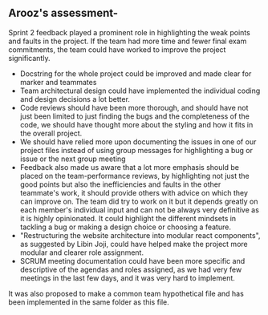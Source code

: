 ## Arooz's assessment-
Sprint 2 feedback played a prominent role in highlighting the weak points and faults in the project. If the team had more time and fewer final exam commitments, the team could have worked to improve the project significantly.
- Docstring for the whole project could be improved and made clear for marker and teammates
- Team architectural design could have implemented the individual coding and design decisions a lot better.
- Code reviews should have been more thorough, and should have not just been limited to just finding the bugs and the completeness of the code, we should have thought more about the styling and how it fits in the overall project.
- We should have relied more upon documenting the issues in one of our project files instead of using group messages for highlighting a bug or issue or the next group meeting
- Feedback also made us aware that a lot more emphasis should be placed on the team-performance reviews, by highlighting not just the good points but also the inefficiencies and faults in the other teammate's work, it should provide others with advice on which they can improve on. The team did try to work on it but it depends greatly on each member's individual input and can not be always very definitive as it is highly opinionated. It could highlight the different mindsets in tackling a bug or making a design choice or choosing a feature.
- "Restructuring the website architecture into modular react components", as suggested by Libin Joji, could have helped make the project more modular and clearer role assignment.
- SCRUM meeting documentation could have been more specific and descriptive of the agendas and roles assigned, as we had very few meetings in the last few days, and it was very hard to implement.

It was also proposed to make a common team hypothetical file and has been implemented in the same folder as this file.
